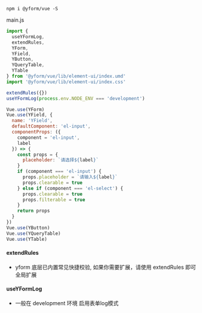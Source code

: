 ```
npm i @yform/vue -S
```

main.js

```js
import {
  useYFormLog,
  extendRules,
  YForm,
  YField,
  YButton,
  YQueryTable,
  YTable
} from '@yform/vue/lib/element-ui/index.umd'
import '@yform/vue/lib/element-ui/index.css'

extendRules({})
useYFormLog(process.env.NODE_ENV === 'development')

Vue.use(YForm)
Vue.use(YField, {
  name: 'YField',
  defaultComponent: 'el-input',
  componentProps: ({
    component = 'el-input',
    label
  }) => {
    const props = {
      placeholder: `请选择${label}`
    }
    if (component === 'el-input') {
      props.placeholder = `请输入${label}`
      props.clearable = true
    } else if (component === 'el-select') {
      props.clearable = true
      props.filterable = true
    }
    return props
  }
})
Vue.use(YButton)
Vue.use(YQueryTable)
Vue.use(YTable)

```

#### extendRules
* yform 底层已内置常见快捷校验, 如果你需要扩展，请使用 extendRules 即可全局扩展

#### useYFormLog
* 一般在 development 环境 启用表单log模式
